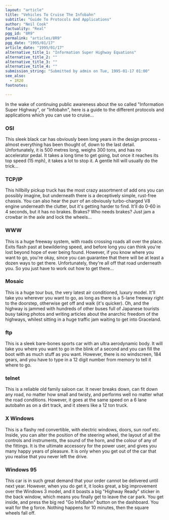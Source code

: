 ```yaml
---
layout: "article"
title: "Vehicles To Cruise The Infobahn"
subtitle: "Guide To Protocols And Applications"
author: "Neil Cook"
factuality: "Real"
pgg_id: "8R9"
permalink: "articles/8R9"
pgg_date: "1995/01/17"
article_date: "1995/01/17"
alternative_title_1: "Information Super Highway Equations"
alternative_title_2: ""
alternative_title_3: ""
alternative_title_4: ""
submission_string: "Submitted by admin on Tue, 1995-01-17 01:00"
see_also:
  - 1R20
footnotes: 

---
```

<div>
<p>In the wake of continuing public awareness about the so called "Information Super Highway", or "Infobahn", here is a guide to the different protocols and applications which you can use to cruise...</p>
<h3>OSI</h3>
<p>This sleek black car has obviously been long years in the design process - almost everything has been thought of, down to the last detail. Unfortunately, it is 500 metres long, weighs 300 tons, and has no accelerator pedal. It takes a long time to get going, but once it reaches its top speed (15 mph), it takes a lot to stop it. A gentle hill will usually do the trick...</p>
<h3>TCP/IP</h3>
<p>This hillbilly pickup truck has the most crazy assortment of add ons you can possibly imagine, but underneath there is a deceptively simple, rust-free chassis. You can also hear the purr of an obviously turbo-charged V8 engine underneath the clutter, but it's getting harder to find. It'll do 0-60 in 4 seconds, but it has no brakes. Brakes? Who needs brakes? Just jam a crowbar in the axle and lock the wheels...</p>
<h3>WWW</h3>
<p>This is a huge freeway system, with roads crossing roads all over the place. Exits flash past at bewildering speed, and before long you can think you're lost beyond hope of ever being found. However, if you know where you want to go, you're okay, since you can guarantee that there will be at least a dozen ways to get there. Unfortunately, they're all off that road underneath you. So you just have to work out how to get there...</p>
<h3>Mosaic</h3>
<p>This is a huge tour bus, the very latest air conditioned, luxury model. It'll take you wherever you want to go, as long as there is a 5-lane freeway right to the doorstep, otherwise get off and walk (it's quicker). Oh, and the highway is jammed with hundreds of other buses full of Japanese tourists busy taking photos and writing articles about the anarchic freedom of the highways, whilest sitting in a huge traffic jam waiting to get into Graceland.</p>
<h3>ftp</h3>
<p>This is a sleek bare-bones sports car with an ultra aerodynamic body. It will take you where you want to go in the blink of a second and you can fill the boot with as much stuff as you want. However, there is no windscreen, 184 gears, and you have to type in a 12 digit number from memory to tell it where to go.</p>
<h3>telnet</h3>
<p>This is a reliable old family saloon car. It never breaks down, can fit down any road, no matter how small and twisty, and performs well no matter what the road conditions. However, it goes at the same speed on a 6 lane autobahn as on a dirt track, and it steers like a 12 ton truck.</p>
<h3>X Windows</h3>
<p>This is a flashy red convertible, with electric windows, doors, sun roof etc. Inside, you can alter the position of the steering wheel, the layout of all the controls and instruments, the sound of the horn, and the colour of any of the fittings. It is the ultimate accessory for the power user, and gives you many happy years of pleasure. It is only when you get out of the car that you realise that you never left the drive.</p>
<h3>Windows 95</h3>
<p>This car is in such great demand that your order cannot be delivered until next year. However, when you do get it, it looks great, a big improvement over the Windows 3 model, and it boasts a big "Highway Ready" sticker in the back window, which means you finally get to leave the car park. You get inside, and press the big red "Go InfoBahn" button on the dashboard. You wait for the g force. Nothing happens for 10 minutes, then the square wheels fall off.</p>
</div>
